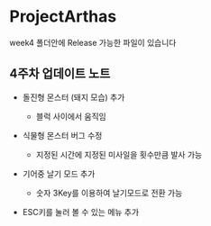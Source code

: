 ProjectArthas
=============
week4 폴더안에 Release 가능한 파일이 있습니다

## 4주차 업데이트 노트 

- 돌진형 몬스터 (돼지 모습) 추가 
	- 블럭 사이에서 움직임

- 식물형 몬스터 버그 수정
	- 지정된 시간에 지정된 미사일을 횟수만큼 발사 가능
	
- 기어중 날기 모드 추가 
	- 숫자 3Key를 이용하여 날기모드로 전환 가능
	
- ESC키를 눌러 볼 수 있는 메뉴 추가 

